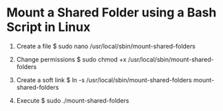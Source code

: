 # Mount a Shared Folder using a Bash Script in Linux

1. Create a file
$ sudo nano /usr/local/sbin/mount-shared-folders

2. Change permissions
$ sudo chmod +x /usr/local/sbin/mount-shared-folders

3. Create a soft link
$ ln -s /usr/local/sbin/mount-shared-folders mount-shared-folders

4. Execute
$ sudo ./mount-shared-folders
